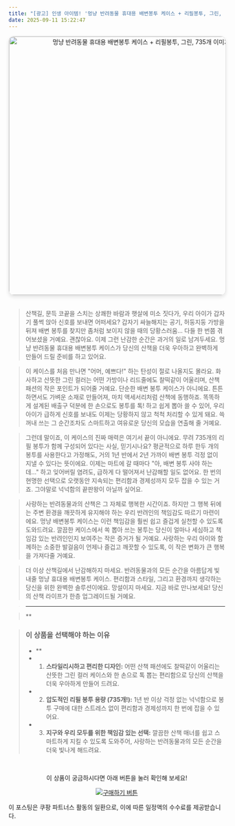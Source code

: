 ```yaml
---
title: "[광고] 인생 아이템! '멍냥 반려동물 휴대용 배변봉투 케이스 + 리필봉투, 그린, 735개'을(를) 만나보세요."
date: 2025-09-11 15:22:47
---
```


<div align="center">
    <a href="https://link.coupang.com/re/AFFSDP?lptag=AF8916626&pageKey=1621120428&itemId=2766277053&vendorItemId=70756139128&traceid=V0-153-fe31023a5652400b&clickBeacon=212e5fc0-8f23-11f0-aa18-6a6ec2df5d18%7E3&requestid=20250912002229162045251471&token=31850C%7CMIXED" target="_blank">
        <img src="https://ads-partners.coupang.com/image1/NLQv3ZdGdY1bACPMNHrv0FRJ5MNj2umdX-LLxyphnDSAPFBmutoKplrQyEWH-ONaBTS_zuBmZ4p3-9FsgCJNvccUNkY7pTEj4JOsBJPS0fouEK9CvyTBHs2AL62cNE_15UKAwtrNX0cus2S37xCkHN-obRWUuhVWM2kPjh_mYgOpwVnTx7_KNAPggRQr2WIKLv8MxxaQ543gfe-sIN1-neiE5mAfGdz7QznNKqdWso45-OPz2y8L3wx-XiXognVhYfzImBL8MjoxGBlb_y3FsR3GEeX6d6zlew==" alt="멍냥 반려동물 휴대용 배변봉투 케이스 + 리필봉투, 그린, 735개 이미지" width="600" style="max-width: 100%; height: auto; border-radius: 12px; border: 1px solid #e0e0e0; box-shadow: 0 4px 8px rgba(0,0,0,0.1);">
    </a>
</div>
<br>

> 산책길, 문득 코끝을 스치는 상쾌한 바람과 햇살에 미소 짓다가, 우리 아이가 갑자기 풀썩 앉아 신호를 보내면 어떠세요? 갑자기 싸늘해지는 공기, 허둥지둥 가방을 뒤져 배변 봉투를 찾지만 좀처럼 보이지 않을 때의 당황스러움... 다들 한 번쯤 겪어보셨을 거예요. 괜찮아요. 이제 그런 난감한 순간은 과거의 일로 남겨두세요. 멍냥 반려동물 휴대용 배변봉투 케이스가 당신의 산책을 더욱 우아하고 완벽하게 만들어 드릴 준비를 하고 있어요.

> 이 케이스를 처음 만나면 "어머, 예쁘다!" 하는 탄성이 절로 나올지도 몰라요. 화사하고 산뜻한 그린 컬러는 어떤 가방이나 리드줄에도 찰떡같이 어울리며, 산책 패션의 작은 포인트가 되어줄 거예요. 단순한 배변 봉투 케이스가 아니에요. 튼튼하면서도 가벼운 소재로 만들어져, 마치 액세서리처럼 산책에 동행하죠. 똑똑하게 설계된 배출구 덕분에 한 손으로도 봉투를 톡! 하고 쉽게 뽑아 쓸 수 있어, 우리 아이가 급하게 신호를 보내도 이제는 당황하지 않고 척척 처리할 수 있게 돼요. 쓱 꺼내 쓰는 그 순간조차도 스마트하고 여유로운 당신의 모습을 연출해 줄 거예요.

> 그런데 말이죠, 이 케이스의 진짜 매력은 여기서 끝이 아니에요. 무려 735개의 리필 봉투가 함께 구성되어 있다는 사실, 믿기시나요? 평균적으로 하루 한두 개의 봉투를 사용한다고 가정해도, 거의 1년 반에서 2년 가까이 배변 봉투 걱정 없이 지낼 수 있다는 뜻이에요. 이제는 마트에 갈 때마다 "아, 배변 봉투 사야 하는데..." 하고 잊어버릴 염려도, 급하게 다 떨어져서 난감해할 일도 없어요. 한 번의 현명한 선택으로 오랫동안 지속되는 편리함과 경제성까지 모두 잡을 수 있는 거죠. 그야말로 넉넉함의 끝판왕이 아닐까 싶어요.

> 사랑하는 반려동물과의 산책은 그 자체로 행복한 시간이죠. 하지만 그 행복 뒤에는 주변 환경을 깨끗하게 유지해야 하는 우리 반려인의 책임감도 따르기 마련이에요. 멍냥 배변봉투 케이스는 이런 책임감을 훨씬 쉽고 즐겁게 실천할 수 있도록 도와드려요. 깔끔한 케이스에서 쏙 뽑아 쓰는 봉투는 당신이 얼마나 세심하고 책임감 있는 반려인인지 보여주는 작은 증거가 될 거예요. 사랑하는 우리 아이와 함께하는 소중한 발걸음이 언제나 즐겁고 깨끗할 수 있도록, 이 작은 변화가 큰 행복을 가져다줄 거예요.

> 더 이상 산책길에서 난감해하지 마세요. 반려동물과의 모든 순간을 아름답게 빛내줄 멍냥 휴대용 배변봉투 케이스. 편리함과 스타일, 그리고 환경까지 생각하는 당신을 위한 완벽한 솔루션이에요. 망설이지 마세요. 지금 바로 만나보세요! 당신의 산책 라이프가 한층 업그레이드될 거예요.

> ---

> **


> ### 이 상품을 선택해야 하는 이유
> - **
> - 1.  **스타일리시하고 편리한 디자인:** 어떤 산책 패션에도 찰떡같이 어울리는 산뜻한 그린 컬러 케이스와 한 손으로 톡 뽑는 편리함으로 당신의 산책을 더욱 우아하게 만들어 드려요.
> - 2.  **압도적인 리필 봉투 용량 (735개!):** 1년 반 이상 걱정 없는 넉넉함으로 봉투 구매에 대한 스트레스 없이 편리함과 경제성까지 한 번에 잡을 수 있어요.
> - 3.  **지구와 우리 모두를 위한 책임감 있는 선택:** 깔끔한 산책 매너를 쉽고 스마트하게 지킬 수 있도록 도와주어, 사랑하는 반려동물과의 모든 순간을 더욱 빛나게 해드려요.


<br>

<div align="center">
  <p>이 상품이 궁금하시다면 아래 버튼을 눌러 확인해 보세요!</p>
  <a href="https://link.coupang.com/re/AFFSDP?lptag=AF8916626&pageKey=1621120428&itemId=2766277053&vendorItemId=70756139128&traceid=V0-153-fe31023a5652400b&clickBeacon=212e5fc0-8f23-11f0-aa18-6a6ec2df5d18%7E3&requestid=20250912002229162045251471&token=31850C%7CMIXED" target="_blank">
    <img src="https://img.shields.io/badge/지금 바로 구매하기-FF5722?style=for-the-badge&logo=coupa&logoColor=white" alt="구매하기 버튼">
  </a>
</div>

이 포스팅은 쿠팡 파트너스 활동의 일환으로, 이에 따른 일정액의 수수료를 제공받습니다.
